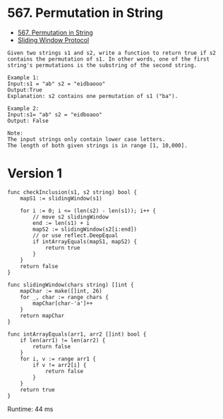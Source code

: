 # 567. Permutation in String

* [567. Permutation in String
](https://leetcode.com/problems/permutation-in-string/)
* [Sliding Window Protocol](http://ecomputernotes.com/computernetworkingnotes/communication-networks/sliding-window-protocol)

```golang
Given two strings s1 and s2, write a function to return true if s2 contains the permutation of s1. In other words, one of the first string's permutations is the substring of the second string.

Example 1:
Input:s1 = "ab" s2 = "eidbaooo"
Output:True
Explanation: s2 contains one permutation of s1 ("ba").

Example 2:
Input:s1= "ab" s2 = "eidboaoo"
Output: False

Note:
The input strings only contain lower case letters.
The length of both given strings is in range [1, 10,000].
```

# Version 1

```golang
func checkInclusion(s1, s2 string) bool {
	mapS1 := slidingWindow(s1)

	for i := 0; i <= (len(s2) - len(s1)); i++ {
		// move s2 slidingWindow
		end := len(s1) + i
		mapS2 := slidingWindow(s2[i:end])
		// or use reflect.DeepEqual
		if intArrayEquals(mapS1, mapS2) {
			return true
		}
	}
	return false
}

func slidingWindow(chars string) []int {
	mapChar := make([]int, 26)
	for _, char := range chars {
		mapChar[char-'a']++
	}
	return mapChar
}

func intArrayEquals(arr1, arr2 []int) bool {
	if len(arr1) != len(arr2) {
		return false
	}
	for i, v := range arr1 {
		if v != arr2[i] {
			return false
		}
	}
	return true
}
```

Runtime: 44 ms
